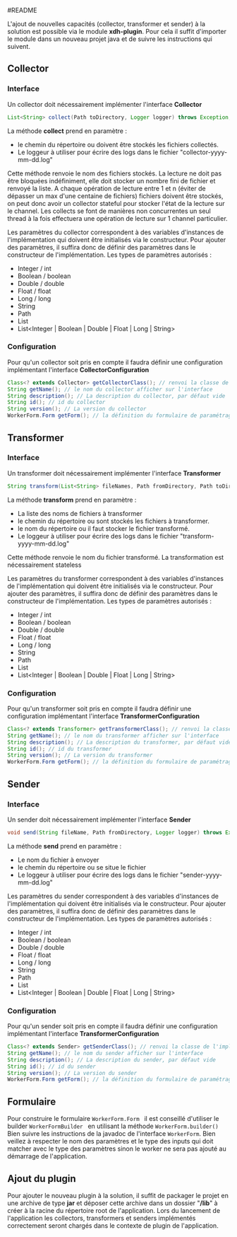 #README

L'ajout de nouvelles capacités (collector, transformer et sender) à la solution est possible via le module **xdh-plugin**.
Pour cela il suffit d'importer le module dans un nouveau projet java et de suivre les instructions qui suivent.

## Collector

### Interface
Un collector doit nécessairement implémenter l'interface **Collector**

```java
List<String> collect(Path toDirectory, Logger logger) throws Exception;
```
La méthode **collect** prend en paramètre :
- le chemin du répertoire ou doivent être stockés les fichiers collectés.
- Le loggeur à utiliser pour écrire des logs dans le fichier "collector-yyyy-mm-dd.log"

Cette méthode renvoie le nom des fichiers stockés. La lecture ne doit pas être bloquées indéfiniment, elle doit stocker un nombre fini de fichier et renvoyé la liste.
A chaque opération de lecture entre 1 et n (éviter de dépasser un max d'une centaine de fichiers) fichiers doivent être stockés, on peut donc avoir un collector stateful pour stocker l'état de la lecture sur le channel.
Les collects se font de manières non concurrentes un seul thread à la fois effectuera une opération de lecture sur 1 channel particulier.

Les paramètres du collector correspondent à des variables d'instances de l'implémentation qui doivent être initialisés via le constructeur.
Pour ajouter des paramètres, il suffira donc de définir des paramètres dans le constructeur de l'implémentation.
Les types de paramètres autorisés :
- Integer / int
- Boolean / boolean
- Double /  double
- Float / float
- Long / long
- String
- Path
- List<Map>
- List<Integer | Boolean | Double | Float | Long | String>

### Configuration

Pour qu'un collector soit pris en compte il faudra définir une configuration implémentant l'interface **CollectorConfiguration**

```java
Class<? extends Collector> getCollectorClass(); // renvoi la classe de l'implémentation du collector en question
String getName(); // le nom du collector afficher sur l'interface
String description(); // La description du collector, par défaut vide
String id(); // id du collector
String version(); // La version du collector
WorkerForm.Form getForm(); // la définition du formulaire de paramétrage du collector
```


## Transformer

### Interface
Un transformer doit nécessairement implémenter l'interface **Transformer**

```java
String transform(List<String> fileNames, Path fromDirectory, Path toDirectory, Logger logger) throws Exception;
```
La méthode **transform** prend en paramètre :
- La liste des noms de fichiers à transformer
- le chemin du répertoire ou sont stockés les fichiers à transformer.
- le nom du répertoire ou il faut stocker le fichier transformé.
- Le loggeur à utiliser pour écrire des logs dans le fichier "transform-yyyy-mm-dd.log"

Cette méthode renvoie le nom du fichier transformé. La transformation est nécessairement stateless

Les paramètres du transformer correspondent à des variables d'instances de l'implémentation qui doivent être initialisés via le constructeur.
Pour ajouter des paramètres, il suffira donc de définir des paramètres dans le constructeur de l'implémentation.
Les types de paramètres autorisés :
- Integer / int
- Boolean / boolean
- Double /  double
- Float / float
- Long / long
- String
- Path
- List<Map>
- List<Integer | Boolean | Double | Float | Long | String>

### Configuration

Pour qu'un transformer soit pris en compte il faudra définir une configuration implémentant l'interface **TransformerConfiguration**

```java
Class<? extends Transformer> getTransformerClass(); // renvoi la classe de l'implémentation du transformer en question
String getName(); // le nom du transformer afficher sur l'interface
String description(); // La description du transformer, par défaut vide
String id(); // id du transformer
String version(); // La version du transformer
WorkerForm.Form getForm(); // la définition du formulaire de paramétrage du transformer
```


## Sender

### Interface
Un sender doit nécessairement implémenter l'interface **Sender**

```java
void send(String fileName, Path fromDirectory, Logger logger) throws Exception;
```
La méthode **send** prend en paramètre :
- Le nom du fichier à envoyer
- le chemin du répertoire ou se situe le fichier
- Le loggeur à utiliser pour écrire des logs dans le fichier "sender-yyyy-mm-dd.log"

Les paramètres du sender correspondent à des variables d'instances de l'implémentation qui doivent être initialisés via le constructeur.
Pour ajouter des paramètres, il suffira donc de définir des paramètres dans le constructeur de l'implémentation.
Les types de paramètres autorisés :
- Integer / int
- Boolean / boolean
- Double /  double
- Float / float
- Long / long
- String
- Path
- List<Map>
- List<Integer | Boolean | Double | Float | Long | String>

### Configuration

Pour qu'un sender soit pris en compte il faudra définir une configuration implémentant l'interface **TransformerConfiguration**

```java
Class<? extends Sender> getSenderClass(); // renvoi la classe de l'implémentation du sender en question
String getName(); // le nom du sender afficher sur l'interface
String description(); // La description du sender, par défaut vide
String id(); // id du sender
String version(); // La version du sender
WorkerForm.Form getForm(); // la définition du formulaire de paramétrage du sender
```

## Formulaire

Pour construire le formulaire  ```WorkerForm.Form ```  il est conseillé d'utiliser le builder ```WorkerFormBuilder ``` en utilisant la méthode ```WorkerForm.builder()```
Bien suivre les instructions de la javadoc de l'interface ```WorkerForm```. Bien veillez à respecter le nom des paramètres et le type des inputs qui doit matcher avec le type des paramètres sinon le worker ne sera pas ajouté au démarrage de l'application.

## Ajout du plugin

Pour ajouter le nouveau plugin à la solution, il suffit de packager le projet en une archive de type **jar** et déposer cette archive dans un dossier "**/lib**" à créer à la racine du répertoire root de l'application.
Lors du lancement de l'application les collectors, transformers et senders implémentés correctement seront chargés dans le contexte de plugin de l'application.
